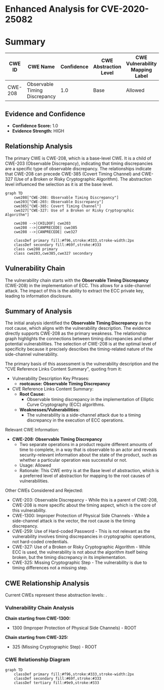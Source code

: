 # Enhanced Analysis for CVE-2020-25082

# Summary
| CWE ID | CWE Name | Confidence | CWE Abstraction Level | CWE Vulnerability Mapping Label | CWE-Vulnerability Mapping Notes |
|---|---|---|---|---|---|
| CWE-208 | Observable Timing Discrepancy | 1.0 | Base | Allowed | Primary CWE |

## Evidence and Confidence

*   **Confidence Score:** 1.0
*   **Evidence Strength:** HIGH

## Relationship Analysis
The primary CWE is CWE-208, which is a base-level CWE. It is a child of CWE-203 (Observable Discrepancy), indicating that timing discrepancies are a specific type of observable discrepancy. The relationships indicate that CWE-208 can precede CWE-385 (Covert Timing Channel) and CWE-327 (Use of a Broken or Risky Cryptographic Algorithm). The abstraction level influenced the selection as it is at the base level.

```mermaid
graph TD
    cwe208["CWE-208: Observable Timing Discrepancy"]
    cwe203["CWE-203: Observable Discrepancy"]
    cwe385["CWE-385: Covert Timing Channel"]
    cwe327["CWE-327: Use of a Broken or Risky Cryptographic Algorithm"]
    
    cwe208 -->|CHILDOF| cwe203
    cwe208 -->|CANPRECEDE| cwe385
    cwe208 -->|CANPRECEDE| cwe327
    
    classDef primary fill:#f96,stroke:#333,stroke-width:2px
    classDef secondary fill:#69f,stroke:#333
    class cwe208 primary
    class cwe203,cwe385,cwe327 secondary
```

## Vulnerability Chain
The vulnerability chain starts with the **Observable Timing Discrepancy** (CWE-208) in the implementation of ECC. This allows for a side-channel attack. The impact of this is the ability to extract the ECC private key, leading to information disclosure.

## Summary of Analysis
The initial analysis identified the **Observable Timing Discrepancy** as the root cause, which aligns with the vulnerability description. The evidence directly supports CWE-208 as the primary weakness. The relationship graph highlights the connections between timing discrepancies and other potential vulnerabilities. The selection of CWE-208 is at the optimal level of specificity because it precisely describes the timing-related nature of the side-channel vulnerability.

The primary basis of this assessment is the vulnerability description and the "CVE Reference Links Content Summary", quoting from it:
*   Vulnerability Description Key Phrases:
    *   **rootcause:** **Observable Timing Discrepancy**
*   CVE Reference Links Content Summary:
    *   **Root Cause:**
        *   Observable timing discrepancy in the implementation of Elliptic Curve Cryptography (ECC) algorithms.
    *   **Weaknesses/Vulnerabilities:**
        *   The vulnerability is a side-channel attack due to a timing discrepancy in the execution of ECC operations.

Relevant CWE Information:

*   **CWE-208: Observable Timing Discrepancy**
    *   Two separate operations in a product require different amounts of time to complete, in a way that is observable to an actor and reveals security-relevant information about the state of the product, such as whether a particular operation was successful or not.
    *   Usage: Allowed
    *   Rationale: This CWE entry is at the Base level of abstraction, which is a preferred level of abstraction for mapping to the root causes of vulnerabilities.

Other CWEs Considered and Rejected:

*   CWE-203: Observable Discrepancy - While this is a parent of CWE-208, CWE-208 is more specific about the timing aspect, which is the core of this vulnerability.
*   CWE-1300: Improper Protection of Physical Side Channels - While a side-channel attack is the vector, the root cause is the timing discrepancy.
*   CWE-259: Use of Hard-coded Password - This is not relevant as the vulnerability involves timing discrepancies in cryptographic operations, not hard-coded credentials.
*   CWE-327: Use of a Broken or Risky Cryptographic Algorithm - While ECC is used, the vulnerability is not about the algorithm itself being broken, but the timing discrepancy in its implementation.
*   CWE-325: Missing Cryptographic Step - The vulnerability is due to timing differences not a missing step.


## CWE Relationship Analysis

Current CWEs represent these abstraction levels: .


### Vulnerability Chain Analysis

**Chain starting from CWE-1300:**
- 1300 (Improper Protection of Physical Side Channels) - ROOT


**Chain starting from CWE-325:**
- 325 (Missing Cryptographic Step) - ROOT



### CWE Relationship Diagram

```mermaid
graph TD
    classDef primary fill:#f96,stroke:#333,stroke-width:2px
    classDef secondary fill:#69f,stroke:#333
    classDef tertiary fill:#9e9,stroke:#333
```